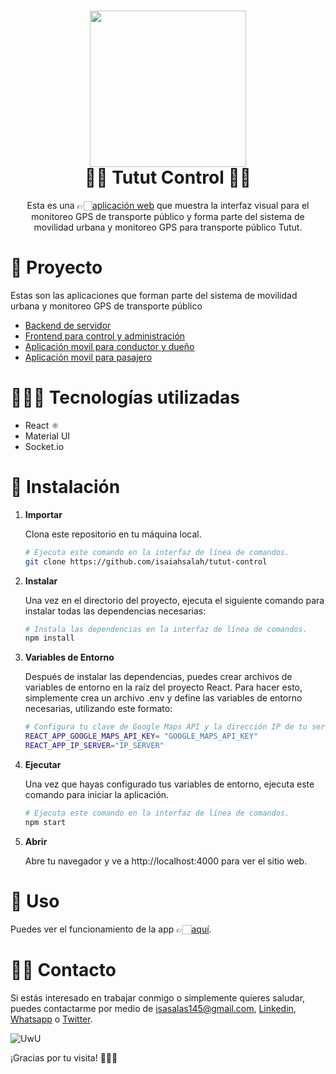 <h1 align="center">
<img height=250 src='https://i.imgur.com/lMFvclh.png'/>  
<br/>
 🚏🚌 Tutut Control 🚌🚏
</h1>
<p align="center">
    Esta es una 👉🏻<a href="http://www.isaias.work">aplicación web</a> que muestra la interfaz visual para el monitoreo GPS de transporte público y forma parte del sistema de movilidad urbana y monitoreo GPS para transporte público Tutut.</p>

# 🧱 Proyecto

Estas son las aplicaciones que forman parte del sistema de movilidad urbana y monitoreo GPS de transporte público

- <a href="https://github.com/isaiahsalah/tutut-server">Backend de servidor</a>
- <a href="https://github.com/isaiahsalah/tutut-control">Frontend para control y administración</a>
- <a href="https://github.com/isaiahsalah/tutut-driver-owner">Aplicación movil para conductor y dueño</a>
- <a href="https://github.com/isaiahsalah/tutut-passenger">Aplicación movil para pasajero</a>

# 🧑🏻‍💻 Tecnologías utilizadas

- React ⚛️
- Material UI
- Socket.io

# 🚀 Instalación

1. **Importar**

   Clona este repositorio en tu máquina local.

   ```sh
   # Ejecuta este comando en la interfaz de línea de comandos.
   git clone https://github.com/isaiahsalah/tutut-control
   ```

2. **Instalar**

   Una vez en el directorio del proyecto, ejecuta el siguiente comando para instalar todas las dependencias necesarias:

   ```sh
   # Instala las dependencias en la interfaz de línea de comandos.
   npm install
   ```

3. **Variables de Entorno**

   Después de instalar las dependencias, puedes crear archivos de variables de entorno en la raíz del proyecto React. Para hacer esto, simplemente crea un archivo .env y define las variables de entorno necesarias, utilizando este formato:

   ```sh
   # Configura tu clave de Google Maps API y la dirección IP de tu servidor
   REACT_APP_GOOGLE_MAPS_API_KEY= "GOOGLE_MAPS_API_KEY"
   REACT_APP_IP_SERVER="IP_SERVER"
   ```

4. **Ejecutar**

   Una vez que hayas configurado tus variables de entorno, ejecuta este comando para iniciar la aplicación.

   ```sh
   # Ejecuta este comando en la interfaz de línea de comandos.
   npm start
   ```

5. **Abrir**

   Abre tu navegador y ve a http://localhost:4000 para ver el sitio web.

# 🫣 Uso

Puedes ver el funcionamiento de la app 👉🏻[aquí](https://tutut-control.vercel.app).

# 👋🏻 Contacto

Si estás interesado en trabajar conmigo o simplemente quieres saludar, puedes contactarme por medio de [isasalas145@gmail.com](mailto:isasalas145@gmail.com), [Linkedin](https://www.linkedin.com/in/isaiahsalah/), [Whatsapp](https://api.whatsapp.com/send?phone=59170881108&text=%20) o [Twitter](https://twitter.com/isaiahSalah).

![UwU](https://i.giphy.com/media/hWXRWfbbIVMB64QAR7/giphy.webp)

¡Gracias por tu visita! 🫶🏻🤓
